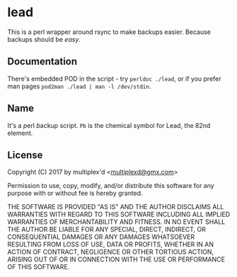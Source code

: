 # lead

This is a perl wrapper around rsync to make backups easier. Because
backups should be *easy*.

## Documentation

There's embedded POD in the script - try `perldoc ./lead`, or if you
prefer man pages `pod2man ./lead | man -l /dev/stdin`.

## Name

It's a *p*erl *b*ackup script. `Pb` is the chemical symbol for Lead,
the 82nd element.

## License

Copyright (C) 2017 by multiplex'd &lt;multiplexd@gmx.com&gt;

Permission to use, copy, modify, and/or distribute this software for
any purpose with or without fee is hereby granted.

THE SOFTWARE IS PROVIDED "AS IS" AND THE AUTHOR DISCLAIMS ALL
WARRANTIES WITH REGARD TO THIS SOFTWARE INCLUDING ALL IMPLIED
WARRANTIES OF MERCHANTABILITY AND FITNESS. IN NO EVENT SHALL THE
AUTHOR BE LIABLE FOR ANY SPECIAL, DIRECT, INDIRECT, OR CONSEQUENTIAL
DAMAGES OR ANY DAMAGES WHATSOEVER RESULTING FROM LOSS OF USE, DATA OR
PROFITS, WHETHER IN AN ACTION OF CONTRACT, NEGLIGENCE OR OTHER
TORTIOUS ACTION, ARISING OUT OF OR IN CONNECTION WITH THE USE OR
PERFORMANCE OF THIS SOFTWARE.
